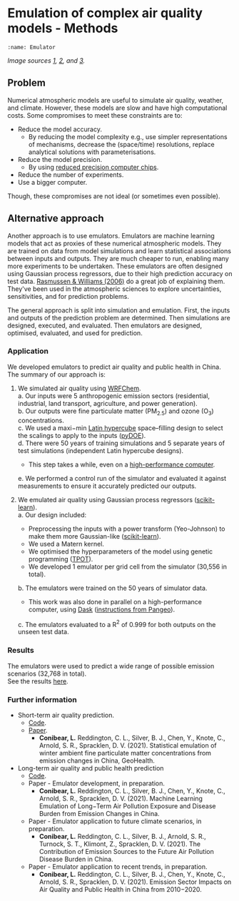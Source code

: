 # Emulation of complex air quality models - Methods

```{image} images/emulator_github_repo.png
:name: Emulator
```
*Image sources [1](https://www.nasa.gov/content/a-portrait-of-global-winds/), [2](https://www.aidanscannell.com/post/gaussian-process-regression/), and [3](http://6degreesoffreedom.co/circle-random-sampling/).*  

## Problem
Numerical atmospheric models are useful to simulate air quality, weather, and climate. However, these models are slow and have high computational costs. Some compromises to meet these constraints are to:
- Reduce the model accuracy.  
  - By reducing the model complexity e.g., use simpler representations of mechanisms, decrease the (space/time) resolutions, replace analytical solutions with parameterisations.
- Reduce the model precision.    
  - By using [reduced precision computer chips](https://www.nature.com/articles/526032a).  
- Reduce the number of experiments.  
- Use a bigger computer.  

Though, these compromises are not ideal (or sometimes even possible).

## Alternative approach
Another approach is to use emulators. Emulators are machine learning models that act as proxies of these numerical atmospheric models. They are trained on data from model simulations and learn statistical associations between inputs and outputs. They are much cheaper to run, enabling many more experiments to be undertaken. These emulators are often designed using Gaussian process regressors, due to their high prediction accuracy on test data. [Rasmussen & Williams (2006)](http://www.gaussianprocess.org/gpml/chapters/RW.pdf) do a great job of explaining them. They've been used in the atmospheric sciences to explore uncertainties, sensitivities, and for prediction problems.  

The general approach is split into simulation and emulation. First, the inputs and outputs of the prediction problem are determined. Then simulations are designed, executed, and evaluated. Then emulators are designed, optimised, evaluated, and used for prediction.


### Application
We developed emulators to predict air quality and public health in China. The summary of our approach is:
1. We simulated air quality using [WRFChem](https://wrfchem-leeds.github.io/WRFotron/).  
   a. Our inputs were 5 anthropogenic emission sectors (residential, industrial, land transport, agriculture, and power generation).  
   b. Our outputs were fine particulate matter (PM$_{2.5}$) and ozone (O$_3$) concentrations.  
   c. We used a maxi−min [Latin hypercube](https://en.wikipedia.org/wiki/Latin_hypercube_sampling) space–filling design to select the scalings to apply to the inputs ([pyDOE](https://pythonhosted.org/pyDOE/randomized.html)).  
   d. There were 50 years of training simulations and 5 separate years of test simulations  (independent Latin hypercube designs).  
      - This step takes a while, even on a [high-performance computer](https://arcdocs.leeds.ac.uk/welcome.html).  


   e. We performed a control run of the simulator and evaluated it against measurements to ensure it accurately predicted our outputs.  
2. We emulated air quality using Gaussian process regressors ([scikit-learn](https://scikit-learn.org/stable/modules/generated/sklearn.gaussian_process.GaussianProcessRegressor.html?highlight=gaussian%20process#sklearn.gaussian_process.GaussianProcessRegressor)).  
   a. Our design included:  
      - Preprocessing the inputs with a power transform (Yeo-Johnson) to make them more Gaussian-like ([scikit-learn](https://scikit-learn.org/stable/modules/generated/sklearn.preprocessing.PowerTransformer.html)).  
      - We used a Matern kernel.  
      - We optimised the hyperparameters of the model using genetic programming ([TPOT](http://epistasislab.github.io/tpot/)).  
      - We developed 1 emulator per grid cell from the simulator (30,556 in total).  


   b. The emulators were trained on the 50 years of simulator data.  
      - This work was also done in parallel on a high-performance computer, using [Dask](https://dask.org/) ([instructions from Pangeo](https://pangeo.io/setup_guides/hpc.html)).  


   c. The emulators evaluated to a R$^2$ of 0.999 for both outputs on the unseen test data.  

### Results  
The emulators were used to predict a wide range of possible emission scenarios (32,768 in total).  
See the results [here](https://www.lukeconibear.com/plot_emulator.html).   

### Further information
- Short-term air quality prediction.  
  - [Code](https://github.com/lukeconibear/emulator).  
  - [Paper](https://doi.org/10.1029/2021GH000391).  
    - **Conibear, L.** Reddington, C. L., Silver, B. J., Chen, Y., Knote, C., Arnold, S. R., Spracklen, D. V. (2021). Statistical emulation of winter ambient fine particulate matter concentrations from emission changes in China, GeoHealth.
- Long-term air quality and public health prediction
  - [Code](https://github.com/lukeconibear/emulator_annual).  
  - Paper - Emulator development, in preparation.
    - **Conibear, L.** Reddington, C. L., Silver, B. J., Chen, Y., Knote, C., Arnold, S. R., Spracklen, D. V. (2021). Machine Learning Emulation of Long−Term Air Pollution Exposure and Disease Burden from Emission Changes in China.  
  - Paper - Emulator application to future climate scenarios, in preparation.  
    - **Conibear, L.** Reddington, C. L., Silver, B. J., Arnold, S. R., Turnock, S. T., Klimont, Z., Spracklen, D. V. (2021). The Contribution of Emission Sources to the Future Air Pollution Disease Burden in China.  
  - Paper - Emulator application to recent trends, in preparation.  
    - **Conibear, L.** Reddington, C. L., Silver, B. J., Chen, Y., Knote, C., Arnold, S. R., Spracklen, D. V. (2021). Emission Sector Impacts on Air Quality and Public Health in China from 2010−2020.  

